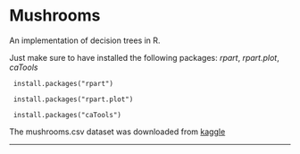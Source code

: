# Mushrooms
 An implementation of decision trees in R.

 Just make sure to have installed the following packages: *rpart*, *rpart.plot*, *caTools*
```
 install.packages("rpart")
```

```
 install.packages("rpart.plot")
```

```
 install.packages("caTools")
```

The mushrooms.csv dataset was downloaded from [kaggle](https://www.kaggle.com/uciml/mushroom-classification/version/1)

------------------------------------------------------------------------------------------------------------

